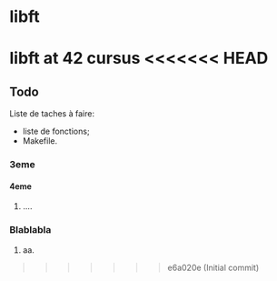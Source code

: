 # libft
libft at 42 cursus
<<<<<<< HEAD
=======

## Todo
Liste de taches à faire:
  * liste de fonctions;
  * Makefile.
 
### 3eme
#### 4eme
  1. ....
 
### Blablabla
  1. aa.
>>>>>>> e6a020e (Initial commit)
